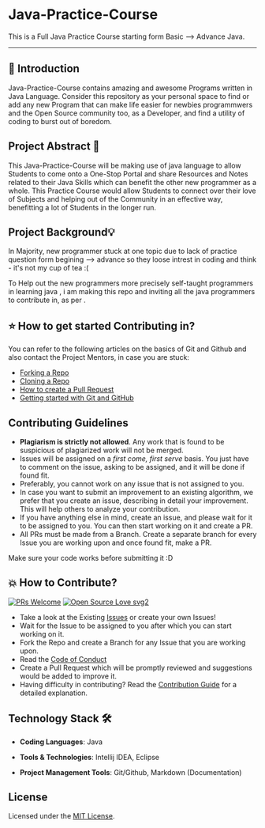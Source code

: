 # Java-Practice-Course
This is a Full Java Practice Course starting form Basic --> Advance Java.

------------------------------------------------------------------------

## 📌 Introduction

Java-Practice-Course contains amazing and awesome Programs written in Java Language. Consider this repository as your personal space to find or add any new Program that can make life easier for newbies programmwers and the Open Source community too, as a Developer, and find a utility of coding to burst out of boredom.


## Project Abstract 🙋

This Java-Practice-Course will be making use of java language to allow Students to come onto a One-Stop Portal and share Resources and Notes related to their Java Skills which can benefit the other new programmer as a whole. This Practice Course would allow Students to connect over their love of Subjects and helping out of the Community in an effective way, benefitting a lot of Students in the longer run.


## Project Background💡

In Majority, new programmer stuck at one topic due to lack of practice question form begining --> advance so they loose intrest in coding and think - it's not my cup of tea :(

To Help out the new programmers more precisely self-taught programmers in learning java , i am making this repo and inviting all the java programmers to contribute in, as per
.


## ⭐ How to get started Contributing in?

You can refer to the following articles on the basics of Git and Github and also contact the Project Mentors, in case you are stuck:

- [Forking a Repo](https://help.github.com/en/github/getting-started-with-github/fork-a-repo)
- [Cloning a Repo](https://help.github.com/en/desktop/contributing-to-projects/creating-a-pull-request)
- [How to create a Pull Request](https://opensource.com/article/19/7/create-pull-request-github)
- [Getting started with Git and GitHub](https://towardsdatascience.com/getting-started-with-git-and-github-6fcd0f2d4ac6)



## Contributing Guidelines

- **Plagiarism is strictly not allowed**. Any work that is found to be suspicious of plagiarized work will not be merged.
- Issues will be assigned on a _first come, first serve_ basis. You just have to comment on the issue, asking to be assigned, and it will be done if found fit.
- Preferably, you cannot work on any issue that is not assigned to you.
- In case you want to submit an improvement to an existing algorithm, we prefer that you create an issue, describing in detail your improvement. This will help others to analyze your contribution.
- If you have anything else in mind, create an issue, and please wait for it to be assigned to you. You can then start working on it and create a PR.
- All PRs must be made from a Branch. Create a separate branch for every Issue you are working upon and once found fit, make a PR.

Make sure your code works before submitting it :D


## 💥 How to Contribute?

[![PRs Welcome](https://img.shields.io/badge/PRs-welcome-brightgreen.svg?style=flat-square)](http://makeapullrequest.com)
[![Open Source Love svg2](https://badges.frapsoft.com/os/v2/open-source.svg?v=103)](https://github.com/ellerbrock/open-source-badges/)

- Take a look at the Existing [Issues](https://github.com/ananddasani/Java-Practice-Course/issues) or create your own Issues!
- Wait for the Issue to be assigned to you after which you can start working on it.
- Fork the Repo and create a Branch for any Issue that you are working upon.
- Read the [Code of Conduct](CODE_OF_CONDUCT.md)
- Create a Pull Request which will be promptly reviewed and suggestions would be added to improve it.
- Having difficulty in contributing? Read the [Contribution Guide](CONTRIBUTING.md) for a detailed explanation.


## Technology Stack 🛠️

- **Coding Languages**: Java

- **Tools & Technologies**: Intellij IDEA, Eclipse

- **Project Management Tools**: Git/Github, Markdown (Documentation)


## License

Licensed under the [MIT License](https://github.com/ananddasani/Java-Practice-Course/blob/main/LICENSE).
